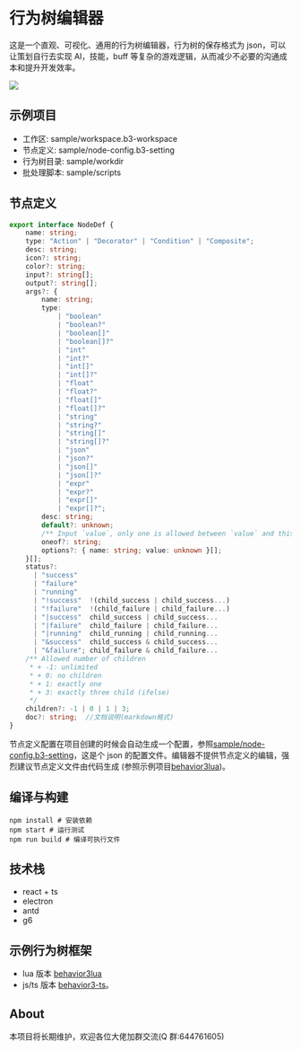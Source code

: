 # 行为树编辑器

这是一个直观、可视化、通用的行为树编辑器，行为树的保存格式为 json，可以让策划自行去实现 AI，技能，buff 等复杂的游戏逻辑，从而减少不必要的沟通成本和提升开发效率。

![](readme/preview.gif)

## 示例项目

- 工作区: sample/workspace.b3-workspace
- 节点定义: sample/node-config.b3-setting
- 行为树目录: sample/workdir
- 批处理脚本: sample/scripts

## 节点定义

```typescript
export interface NodeDef {
    name: string;
    type: "Action" | "Decorator" | "Condition" | "Composite";
    desc: string;
    icon?: string;
    color?: string;
    input?: string[];
    output?: string[];
    args?: {
        name: string;
        type:
            | "boolean"
            | "boolean?"
            | "boolean[]"
            | "boolean[]?"
            | "int"
            | "int?"
            | "int[]"
            | "int[]?"
            | "float"
            | "float?"
            | "float[]"
            | "float[]?"
            | "string"
            | "string?"
            | "string[]"
            | "string[]?"
            | "json"
            | "json?"
            | "json[]"
            | "json[]?"
            | "expr"
            | "expr?"
            | "expr[]"
            | "expr[]?";
        desc: string;
        default?: unknown;
        /** Input `value`, only one is allowed between `value` and this arg.*/
        oneof?: string;
        options?: { name: string; value: unknown }[];
    }[];
    status?:
      | "success"
      | "failure"
      | "running"
      | "!success"  !(child_success | child_success...)
      | "!failure"  !(child_failure | child_failure...)
      | "|success"  child_success | child_success...
      | "|failure"  child_failure | child_failure...
      | "|running"  child_running | child_running...
      | "&success"  child_success & child_success...
      | "&failure"; child_failure & child_failure...
    /** Allowed number of children
     * + -1: unlimited
     * + 0: no children
     * + 1: exactly one
     * + 3: exactly three child (ifelse)
     */
    children?: -1 | 0 | 1 | 3;
    doc?: string;  //文档说明(markdown格式)
}
```

节点定义配置在项目创建的时候会自动生成一个配置，参照[sample/node-config.b3-setting](sample/node-config.b3-setting)，这是个 json 的配置文件。编辑器不提供节点定义的编辑，强烈建议节点定义文件由代码生成 (参照示例项目[behavior3lua](https://github.com/zhandouxiaojiji/behavior3lua))。

## 编译与构建

```shell
npm install # 安装依赖
npm start # 运行测试
npm run build # 编译可执行文件
```

## 技术栈

- react + ts
- electron
- antd
- g6

## 示例行为树框架

- lua 版本 [behavior3lua](https://github.com/zhandouxiaojiji/behavior3lua)
- js/ts 版本 [behavior3-ts](https://github.com/zhongfq/behavior3-ts)。

## About

本项目将长期维护，欢迎各位大佬加群交流(Q 群:644761605)

